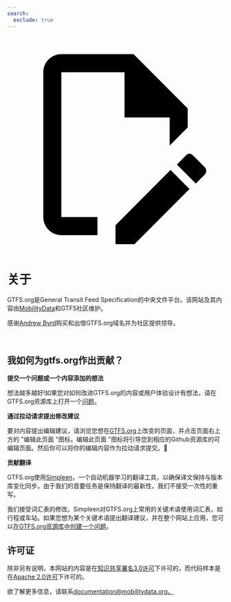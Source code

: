 ```yaml
---
search:
  exclude: true
---
```


<a class="pencil-link" href="https://github.com/MobilityData/gtfs.org/blob/main/docs/about.zh.md" title="Edit this page" target="_blank">
    <svg class="pencil" xmlns="http://www.w3.org/2000/svg" viewBox="0 0 24 24"><path d="M10 20H6V4h7v5h5v3.1l2-2V8l-6-6H6c-1.1 0-2 .9-2 2v16c0 1.1.9 2 2 2h4v-2m10.2-7c.1 0 .3.1.4.2l1.3 1.3c.2.2.2.6 0 .8l-1 1-2.1-2.1 1-1c.1-.1.2-.2.4-.2m0 3.9L14.1 23H12v-2.1l6.1-6.1 2.1 2.1Z"/></svg>
  </a>

<style>
  .md-nav .md-nav--secondary {
      display: none !important;
    }
</style>

# 关于

GTFS.org是General Transit Feed Specification的中央文件平台。该网站及其内容由[MobilityData](https://mobilitydata.org/)和GTFS社区维护。

感谢[Andrew Byrd](https://www.linkedin.com/in/byrdandrew)购买和出借GTFS.org域名并为社区提供领导。

<br/>

## 我如何为gtfs.org作出贡献？

**提交一个问题或一个内容添加的想法**

想法越多越好!如果您对如何改进GTFS.org的内容或用户体验设计有想法，请在GTFS.org资源库上打开一个[问题](https://github.com/MobilityData/gtfs.org/issues/new)。

**通过拉动请求提出修改建议**

要对内容提出编辑建议，请浏览您想在[GTFS.org](https://gtfs.org/)上改变的页面，并点击页面右上方的 "编辑此页面 "图标。编辑此页面 "图标将引导您到相应的Github资源库的可编辑页面。然后你可以将你的编辑内容作为拉动请求提交。📝

**贡献翻译**

GTFS.org使用[Simpleen](https://simpleen.io/)，一个自动机器学习的翻译工具，以确保译文保持与版本库变化同步。由于我们的首要任务是保持翻译的最新性，我们不接受一次性的重写。

我们接受词汇表的修改。Simpleen对GTFS.org上常用的关键术语使用词汇表，如行程或车站。如果您想为某个关键术语提出翻译建议，并在整个网站上应用，您可以[在GTFS.org资源库中创建一个问题](https://github.com/MobilityData/gtfs.org/issues/new/choose)。

## 许可证

除非另有说明，本网站的内容是在[知识共享署名3.0许可](https://creativecommons.org/licenses/by/3.0/)下许可的，而代码样本是在[Apache 2.0许可](https://www.apache.org/licenses/LICENSE-2.0)下许可的。

欲了解更多信息，请联系[documentation@mobilitydata.org。](mailto:documentation@mobilitydata.org)
